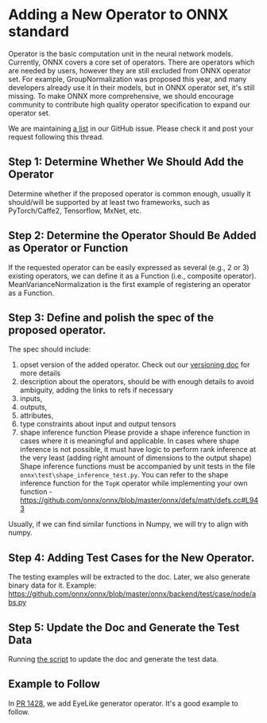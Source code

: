 # Adding a New Operator to ONNX standard

Operator is the basic computation unit in the neural network models.
Currently, ONNX covers a core set of operators. There are operators which are
needed by users, however they are still excluded from ONNX operator set. For
example, GroupNormalization was proposed this year, and many developers already
use it in their models, but in ONNX operator set, it's still missing. To make
ONNX more comprehensive, we should encourage community to contribute high
quality operator specification to expand our operator set.

We are maintaining [a list](https://github.com/onnx/onnx/issues/1646) in our
GitHub issue. Please check it and post your request following this thread.

## Step 1: Determine Whether We Should Add the Operator
Determine whether if the proposed operator is common enough, usually it
should/will be supported by at least two frameworks, such as PyTorch/Caffe2,
Tensorflow, MxNet, etc.

## Step 2: Determine the Operator Should Be Added as Operator or Function
If the requested operator can be easily expressed as several (e.g., 2 or 3)
existing operators, we can define it as a Function (i.e., composite operator).
MeanVarianceNormalization is the first example of registering an operator
as a Function.

## Step 3: Define and polish the spec of the proposed operator.
The spec should include:
1. opset version of the added operator. Check out our
[versioning doc](https://github.com/fdwr/onnx/blob/master/docs/Versioning.md#operator-versioning)
for more details
2. description about the operators, should be with enough details to avoid
ambiguity, adding the links to refs if necessary 
3. inputs,
4. outputs,
5. attributes,
6. type constraints about input and output tensors
7. shape inference function 
Please provide a shape inference function in cases where it is meaningful and applicable.
In cases where shape inference is not possible, it must have logic to perform 
rank inference at the very least (adding right amount of dimensions to the output shape)
Shape inference functions must be accompanied by unit tests in the file `onnx\test\shape_inference_test.py`.
You can refer to the shape inference function for the `TopK` operator while implementing your own function -
https://github.com/onnx/onnx/blob/master/onnx/defs/math/defs.cc#L943

Usually, if we can find similar functions in Numpy, we will try to align with
numpy.

## Step 4: Adding Test Cases for the New Operator.
The testing examples will be extracted to the doc. Later, we also generate
binary data for it. Example:
https://github.com/onnx/onnx/blob/master/onnx/backend/test/case/node/abs.py

## Step 5: Update the Doc and Generate the Test Data
Running [the script](https://github.com/onnx/onnx/blob/master/tools/update_doc.sh)
to update the doc and generate the test data.

## Example to Follow
In [PR 1428](https://github.com/onnx/onnx/pull/1428), we add EyeLike generator operator.
It's a good example to follow.
